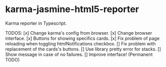 # karma-jasmine-html5-reporter
Karma reporter in Typescript.


TODOS:
[x] Change karma's config from browser.
[x] Change browser interface.
[x] Buttons for showing specifics cards.
[x] Fix problem of page reloading when toggling htmlNotifications checkbox.
[] Fix problem with replacement of the cards's buttons.
[] Use library pretty error for stacks.
[] Show message in case of no failures.
[] Improve interface! (Permanent TODO)

